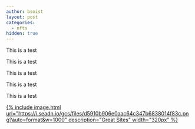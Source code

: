 ```yaml
---
author: bsoist
layout: post
categories:
  - nfts
hidden: true
---
```

This is a test

This is a test

This is a test

This is a test

This is a test

[{% include image.html url="https://i.seadn.io/gcs/files/d5910b906e0aac64c347b6838014f83c.png?auto=format&w=1000" description="Great Sites" width="320px" %}](https://opensea.io/assets/ethereum/0x495f947276749ce646f68ac8c248420045cb7b5e/5985210497355107417265215381210579199842884272282595265964883350637307232257)